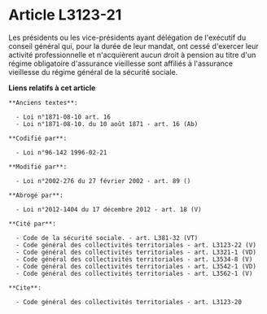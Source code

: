 # Article L3123-21

Les présidents ou les vice-présidents ayant délégation de l'exécutif du conseil général qui, pour la durée de leur mandat,
ont cessé d'exercer leur activité professionnelle et n'acquièrent aucun droit à pension au titre d'un régime obligatoire
d'assurance vieillesse sont affiliés à l'assurance vieillesse du régime général de la sécurité sociale.

**Liens relatifs à cet article**

	**Anciens textes**:

	  - Loi n°1871-08-10 art. 16
	  - Loi n°1871-08-10. du 10 août 1871 - art. 16 (Ab)

	**Codifié par**:

	  - Loi n°96-142 1996-02-21

	**Modifié par**:

	  - Loi n°2002-276 du 27 février 2002 - art. 89 ()

	**Abrogé par**:

	  - Loi n°2012-1404 du 17 décembre 2012 - art. 18 (V)

	**Cité par**:

	  - Code de la sécurité sociale. - art. L381-32 (VT)
	  - Code général des collectivités territoriales - art. L3123-22 (V)
	  - Code général des collectivités territoriales - art. L3321-1 (VD)
	  - Code général des collectivités territoriales - art. L3534-8 (V)
	  - Code général des collectivités territoriales - art. L3542-1 (VD)
	  - Code général des collectivités territoriales - art. L3562-1 (V)

	**Cite**:

	  - Code général des collectivités territoriales - art. L3123-20
